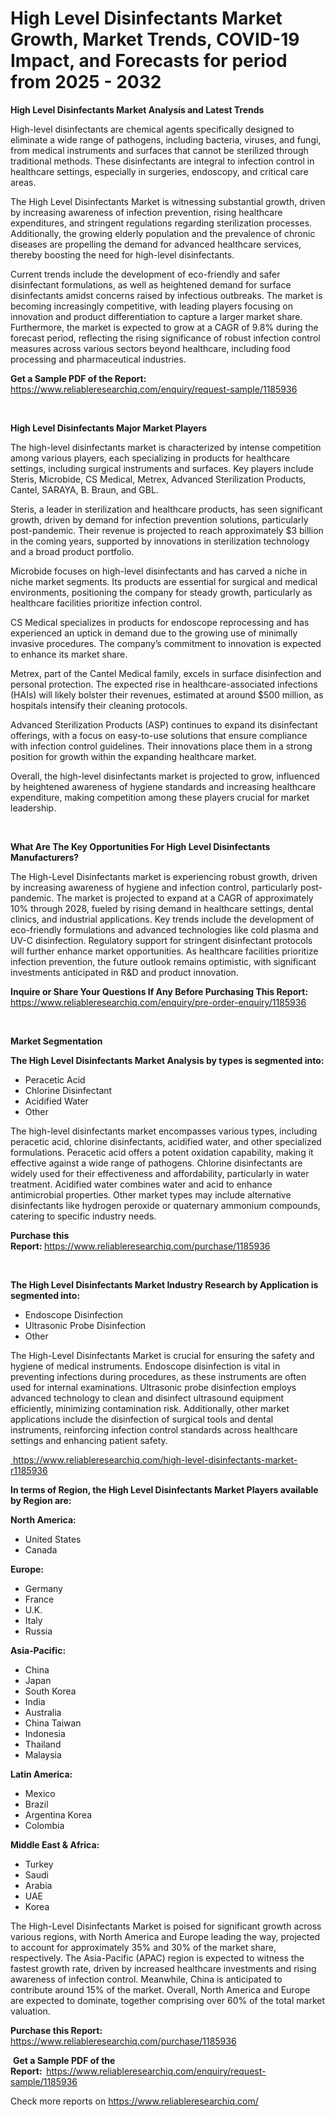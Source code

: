 <p><h1>High Level Disinfectants Market Growth, Market Trends, COVID-19 Impact, and Forecasts for period from 2025 - 2032</h1></p><p><strong>High Level Disinfectants Market Analysis and Latest Trends</strong></p>
<p><p>High-level disinfectants are chemical agents specifically designed to eliminate a wide range of pathogens, including bacteria, viruses, and fungi, from medical instruments and surfaces that cannot be sterilized through traditional methods. These disinfectants are integral to infection control in healthcare settings, especially in surgeries, endoscopy, and critical care areas. </p><p>The High Level Disinfectants Market is witnessing substantial growth, driven by increasing awareness of infection prevention, rising healthcare expenditures, and stringent regulations regarding sterilization processes. Additionally, the growing elderly population and the prevalence of chronic diseases are propelling the demand for advanced healthcare services, thereby boosting the need for high-level disinfectants.</p><p>Current trends include the development of eco-friendly and safer disinfectant formulations, as well as heightened demand for surface disinfectants amidst concerns raised by infectious outbreaks. The market is becoming increasingly competitive, with leading players focusing on innovation and product differentiation to capture a larger market share. Furthermore, the market is expected to grow at a CAGR of 9.8% during the forecast period, reflecting the rising significance of robust infection control measures across various sectors beyond healthcare, including food processing and pharmaceutical industries.</p></p>
<p><strong>Get a Sample PDF of the Report:&nbsp;</strong> <a href="https://www.reliableresearchiq.com/enquiry/request-sample/1185936?utm_campaign=1117&utm_medium=2&utm_source=Github&utm_content=ia&utm_term=11012025&utm_id=high-level-disinfectants">https://www.reliableresearchiq.com/enquiry/request-sample/1185936</a></p>
<p>&nbsp;</p>
<p><strong>High Level Disinfectants Major Market Players</strong></p>
<p><p>The high-level disinfectants market is characterized by intense competition among various players, each specializing in products for healthcare settings, including surgical instruments and surfaces. Key players include Steris, Microbide, CS Medical, Metrex, Advanced Sterilization Products, Cantel, SARAYA, B. Braun, and GBL.</p><p>Steris, a leader in sterilization and healthcare products, has seen significant growth, driven by demand for infection prevention solutions, particularly post-pandemic. Their revenue is projected to reach approximately $3 billion in the coming years, supported by innovations in sterilization technology and a broad product portfolio.</p><p>Microbide focuses on high-level disinfectants and has carved a niche in niche market segments. Its products are essential for surgical and medical environments, positioning the company for steady growth, particularly as healthcare facilities prioritize infection control.</p><p>CS Medical specializes in products for endoscope reprocessing and has experienced an uptick in demand due to the growing use of minimally invasive procedures. The company’s commitment to innovation is expected to enhance its market share.</p><p>Metrex, part of the Cantel Medical family, excels in surface disinfection and personal protection. The expected rise in healthcare-associated infections (HAIs) will likely bolster their revenues, estimated at around $500 million, as hospitals intensify their cleaning protocols.</p><p>Advanced Sterilization Products (ASP) continues to expand its disinfectant offerings, with a focus on easy-to-use solutions that ensure compliance with infection control guidelines. Their innovations place them in a strong position for growth within the expanding healthcare market.</p><p>Overall, the high-level disinfectants market is projected to grow, influenced by heightened awareness of hygiene standards and increasing healthcare expenditure, making competition among these players crucial for market leadership.</p></p>
<p>&nbsp;</p>
<p><strong>What Are The Key Opportunities For High Level Disinfectants Manufacturers?</strong></p>
<p><p>The High-Level Disinfectants market is experiencing robust growth, driven by increasing awareness of hygiene and infection control, particularly post-pandemic. The market is projected to expand at a CAGR of approximately 10% through 2028, fueled by rising demand in healthcare settings, dental clinics, and industrial applications. Key trends include the development of eco-friendly formulations and advanced technologies like cold plasma and UV-C disinfection. Regulatory support for stringent disinfectant protocols will further enhance market opportunities. As healthcare facilities prioritize infection prevention, the future outlook remains optimistic, with significant investments anticipated in R&D and product innovation.</p></p>
<p><strong>Inquire or Share Your Questions If Any Before Purchasing This Report:</strong> <a href="https://www.reliableresearchiq.com/enquiry/pre-order-enquiry/1185936?utm_campaign=1117&utm_medium=2&utm_source=Github&utm_content=ia&utm_term=11012025&utm_id=high-level-disinfectants">https://www.reliableresearchiq.com/enquiry/pre-order-enquiry/1185936</a></p>
<p>&nbsp;</p>
<p><strong>Market Segmentation</strong></p>
<p><strong>The High Level Disinfectants Market Analysis by types is segmented into:</strong></p>
<p><ul><li>Peracetic Acid</li><li>Chlorine Disinfectant</li><li>Acidified Water</li><li>Other</li></ul></p>
<p><p>The high-level disinfectants market encompasses various types, including peracetic acid, chlorine disinfectants, acidified water, and other specialized formulations. Peracetic acid offers a potent oxidation capability, making it effective against a wide range of pathogens. Chlorine disinfectants are widely used for their effectiveness and affordability, particularly in water treatment. Acidified water combines water and acid to enhance antimicrobial properties. Other market types may include alternative disinfectants like hydrogen peroxide or quaternary ammonium compounds, catering to specific industry needs.</p></p>
<p><strong>Purchase this Report:&nbsp;</strong><a href="https://www.reliableresearchiq.com/purchase/1185936?utm_campaign=1117&utm_medium=2&utm_source=Github&utm_content=ia&utm_term=11012025&utm_id=high-level-disinfectants">https://www.reliableresearchiq.com/purchase/1185936</a></p>
<p>&nbsp;</p>
<p><strong>The High Level Disinfectants Market Industry Research by Application is segmented into:</strong></p>
<p><ul><li>Endoscope Disinfection</li><li>Ultrasonic Probe Disinfection</li><li>Other</li></ul></p>
<p><p>The High-Level Disinfectants Market is crucial for ensuring the safety and hygiene of medical instruments. Endoscope disinfection is vital in preventing infections during procedures, as these instruments are often used for internal examinations. Ultrasonic probe disinfection employs advanced technology to clean and disinfect ultrasound equipment efficiently, minimizing contamination risk. Additionally, other market applications include the disinfection of surgical tools and dental instruments, reinforcing infection control standards across healthcare settings and enhancing patient safety.</p></p>
<p><a href="https://www.reliableresearchiq.com/high-level-disinfectants-market-r1185936?utm_campaign=1117&utm_medium=2&utm_source=Github&utm_content=ia&utm_term=11012025&utm_id=high-level-disinfectants">&nbsp;https://www.reliableresearchiq.com/high-level-disinfectants-market-r1185936</a></p>
<p><strong>In terms of Region, the High Level Disinfectants Market Players available by Region are:</strong></p>
<p>
    <p> <strong> North America: </strong>
        <ul>
            <li>United States</li>
            <li>Canada</li>
        </ul>
        </p> 
    <p> <strong> Europe: </strong>
        <ul>
            <li>Germany</li>
            <li>France</li>
            <li>U.K.</li>
            <li>Italy</li>
            <li>Russia</li>
        </ul>
        </p> 
    <p> <strong> Asia-Pacific: </strong>
        <ul>
            <li>China</li>
            <li>Japan</li>
            <li>South Korea</li>
            <li>India</li>
            <li>Australia</li>
            <li>China Taiwan</li>
            <li>Indonesia</li>
            <li>Thailand</li>
            <li>Malaysia</li>
        </ul>
        </p> 
    <p> <strong> Latin America: </strong>
        <ul>
            <li>Mexico</li>
            <li>Brazil</li>
            <li>Argentina Korea</li>
            <li>Colombia</li>
        </ul>
        </p> 
    <p> <strong> Middle East & Africa: </strong>
        <ul>
            <li>Turkey</li>
            <li>Saudi</li>
            <li>Arabia</li>
            <li>UAE</li>
            <li>Korea</li>
        </ul>
    </p>
    </p>
<p><p>The High-Level Disinfectants Market is poised for significant growth across various regions, with North America and Europe leading the way, projected to account for approximately 35% and 30% of the market share, respectively. The Asia-Pacific (APAC) region is expected to witness the fastest growth rate, driven by increased healthcare investments and rising awareness of infection control. Meanwhile, China is anticipated to contribute around 15% of the market. Overall, North America and Europe are expected to dominate, together comprising over 60% of the total market valuation.</p></p>
<p><strong>Purchase this Report: </strong><a href="https://www.reliableresearchiq.com/purchase/1185936?utm_campaign=1117&utm_medium=2&utm_source=Github&utm_content=ia&utm_term=11012025&utm_id=high-level-disinfectants">https://www.reliableresearchiq.com/purchase/1185936</a></p>
<p>&nbsp;<strong>Get a Sample PDF of the Report:&nbsp;&nbsp;</strong><a href="https://www.reliableresearchiq.com/enquiry/request-sample/1185936?utm_campaign=1117&utm_medium=2&utm_source=Github&utm_content=ia&utm_term=11012025&utm_id=high-level-disinfectants">https://www.reliableresearchiq.com/enquiry/request-sample/1185936</a></p>
<p><strong></strong></p>
<p>Check more reports on <a href="https://www.reliableresearchiq.com/?utm_campaign=1117&utm_medium=2&utm_source=Github&utm_content=ia&utm_term=11012025&utm_id=high-level-disinfectants">https://www.reliableresearchiq.com/</a></p>